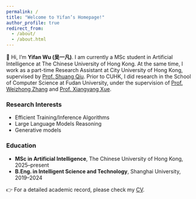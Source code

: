 ```yaml
---
permalink: /
title: "Welcome to Yifan’s Homepage!"
author_profile: true
redirect_from: 
  - /about/
  - /about.html
---
```


👋 Hi, I’m **Yifan Wu (吴一凡)**. 
I am currently a MSc student in Artificial Intelligence at The Chinese University of Hong Kong. At the same time, I work as a part-time Research Assistant at City University of Hong Kong, supervised by [Prof. Shuang Qiu](https://shq-ml.github.io/). Prior to CUHK, I did research in the School of Computer Science at Fudan University, under the supervision of [Prof. Weizhong Zhang](https://weizhonz.github.io/) and [Prof. Xiangyang Xue](https://faculty.fudan.edu.cn/xyxue/zh_CN/index.htm).

### Research Interests
- Efficient Training/Inference Algorithms 
- Large Language Models Reasoning
- Generative models

### Education
- **MSc in Artificial Intelligence**, The Chinese University of Hong Kong, 2025–present 
- **B.Eng. in Intelligent Science and Technology**, Shanghai University, 2019–2024   

👉 For a detailed academic record, please check my [CV](/cv/).